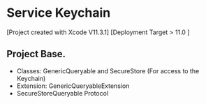 # Service Keychain
[Project created with Xcode V11.3.1]
[Deployment Target > 11.0 ]

## Project Base.
* Classes: GenericQueryable and SecureStore (For access to the Keychain)
* Extension: GenericQueryableExtension
* SecureStoreQueryable Protocol
